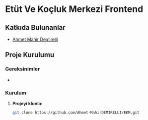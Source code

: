 # Etüt Ve Koçluk Merkezi Frontend

## Katkıda Bulunanlar
- [Ahmet Mahir Demirelli](https://github.com/Ahmet-MahirDEMIRELLI)

## Proje Kurulumu

### Gereksinimler
- 

### Kurulum

1. **Projeyi klonla:**
   ```sh
   git clone https://github.com/Ahmet-MahirDEMIRELLI/EKM.git
   ```

